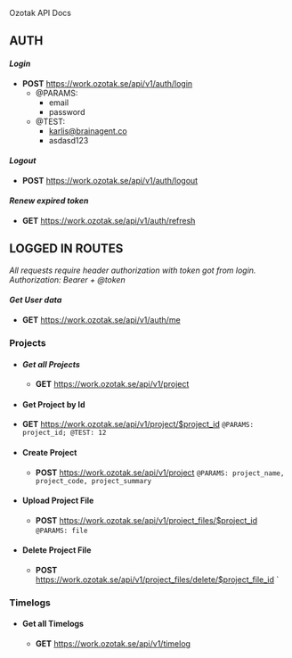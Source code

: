 

Ozotak API Docs

## AUTH

  

#### *Login*

* **POST** https://work.ozotak.se/api/v1/auth/login 
	* @PARAMS: 
		* email
		* password
	* @TEST:
		* karlis@brainagent.co 
		* asdasd123 

#### *Logout*

* **POST** https://work.ozotak.se/api/v1/auth/logout

#### *Renew expired token*

* **GET** https://work.ozotak.se/api/v1/auth/refresh

  

## LOGGED IN ROUTES

*All requests require header authorization with token got from login. Authorization: Bearer + @token*

#### *Get User data*

* **GET** https://work.ozotak.se/api/v1/auth/me

### Projects

  

 - #### *Get all Projects*
   
	 - **GET** https://work.ozotak.se/api/v1/project
 - #### Get Project by Id
   
 - **GET** https://work.ozotak.se/api/v1/project/$project_id `@PARAMS: project_id; @TEST: 12`

 - #### Create Project

	* **POST** https://work.ozotak.se/api/v1/project `@PARAMS: project_name, project_code, project_summary`

 - #### Upload Project File
   
	 - **POST** https://work.ozotak.se/api/v1/project_files/$project_id `@PARAMS: file`

 - #### Delete Project File
   
   * **POST** https://work.ozotak.se/api/v1/project_files/delete/$project_file_id `

### Timelogs

  

 - #### Get all Timelogs
   
   * **GET** https://work.ozotak.se/api/v1/timelog

<!--stackedit_data:
eyJoaXN0b3J5IjpbLTE3MjQ2NTA0NjQsLTE2MTU1MTI1OTQsMT
g4MzczNTE3XX0=
-->